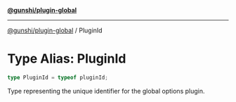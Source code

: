 [**@gunshi/plugin-global**](../index.md)

***

[@gunshi/plugin-global](../index.md) / PluginId

# Type Alias: PluginId

```ts
type PluginId = typeof pluginId;
```

Type representing the unique identifier for the global options plugin.

